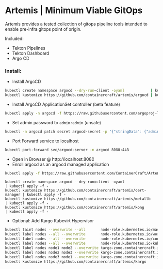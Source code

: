 # Artemis | Minimum Viable GitOps
Artemis provides a tested collection of gitops pipeline tools intended to enable pre-infra gitops point of origin.
    
Included:
  - Tekton Pipelines
  - Tekton Dashboard
  - Argo CD

### Install:
  - Install ArgoCD
```sh
kubectl create namespace argocd --dry-run=client -oyaml            | kubectl apply -f -
kubectl kustomize https://github.com/containercraft/artemis/argocd | kubectl apply -f -
```
  - Install ArgoCD ApplicationSet controller (beta feature)
```sh
kubectl apply -n argocd -f https://raw.githubusercontent.com/argoproj-labs/applicationset/master/manifests/install.yaml
```
  - Set admin password to `admin:admin` (unsafe)
```sh
kubectl -n argocd patch secret argocd-secret -p '{"stringData": {"admin.password": "$2a$10$mivhwttXM0U5eBrZGtAG8.VSRL1l9cZNAmaSaqotIzXRBRwID1NT.","admin.passwordMtime": "'$(date +%FT%T)'"}}'
```
  - Port Forward service to localhost
```sh
kubectl port-forward svc/argocd-server -n argocd 8080:443
```
  - Open in Browser @ http://localhost:8080
  - Enroll argocd as an argocd managed application
```sh
kubectl apply -f https://raw.githubusercontent.com/ContainerCraft/Artemis/main/argocd/application.yaml
```
```
kubectl create namespace argocd --dry-run=client -oyaml                  | kubectl apply -f -
kubectl kustomize https://github.com/containercraft/artemis/cert-manager | kubectl apply -f -
kubectl kustomize https://github.com/containercraft/artemis/metallb      | kubectl apply -f -
kubectl kustomize https://github.com/containercraft/artemis/kong         | kubectl apply -f -
```
  - Optional: Add Kargo Kubevirt Hypervisor
```sh
kubectl taint nodes --overwrite --all       node-role.kubernetes.io/master-
kubectl label nodes --all --overwrite       node-role.kubernetes.io/worker=''
kubectl label nodes --all --overwrite       node-role.kubernetes.io/control-plane=''
kubectl label nodes --all --overwrite       node-role.kubernetes.io/kubevirt=''
kubectl label nodes node1 node2 --overwrite kargo-zone.containercraft.io/a=''
kubectl label nodes node2 node3 --overwrite kargo-zone.containercraft.io/b=''
kubectl label nodes node3 node1 --overwrite kargo-zone.containercraft.io/c=''
kubectl kustomize https://github.com/containercraft/artemis/kargo        | kubectl apply -f -
```
